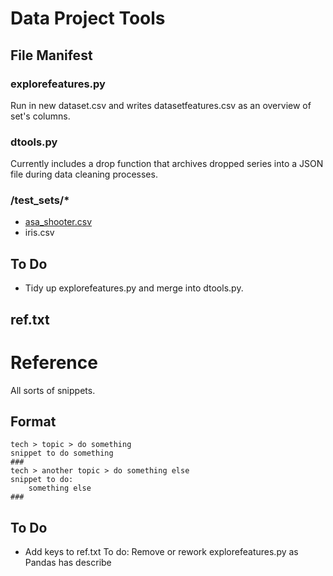 # Data Project Tools

## File Manifest

### explorefeatures.py
Run in new dataset.csv and writes datasetfeatures.csv as an overview of set's columns.

### dtools.py
Currently includes a drop function that archives dropped series into a JSON file during data cleaning processes.

### /test_sets/*
- [asa_shooter.csv](https://www.americansocceranalysis.com/asa-xgoals)
- iris.csv

## To Do
- Tidy up explorefeatures.py and merge into dtools.py.


## ref.txt
# Reference
All sorts of snippets.

## Format
```
tech > topic > do something
snippet to do something
###
tech > another topic > do something else
snippet to do:
    something else
###
```
## To Do
- Add keys to ref.txt
To do: Remove or rework explorefeatures.py as Pandas has describe
